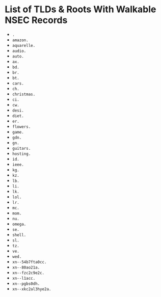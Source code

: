 # List of TLDs & Roots With Walkable NSEC Records

* `.`
* `amazon.`
* `aquarelle.`
* `audio.`
* `auto.`
* `ax.`
* `bd.`
* `br.`
* `bt.`
* `cars.`
* `ch.`
* `christmas.`
* `ci.`
* `cw.`
* `desi.`
* `diet.`
* `er.`
* `flowers.`
* `game.`
* `gdn.`
* `gn.`
* `guitars.`
* `hosting.`
* `id.`
* `ieee.`
* `kg.`
* `kz.`
* `lb.`
* `li.`
* `lk.`
* `lol.`
* `lr.`
* `mc.`
* `mom.`
* `nu.`
* `omega.`
* `se.`
* `shell.`
* `sl.`
* `tz.`
* `ve.`
* `wed.`
* `xn--54b7fta0cc.`
* `xn--80ao21a.`
* `xn--fzc2c9e2c.`
* `xn--l1acc.`
* `xn--pgbs0dh.`
* `xn--xkc2al3hye2a.`
